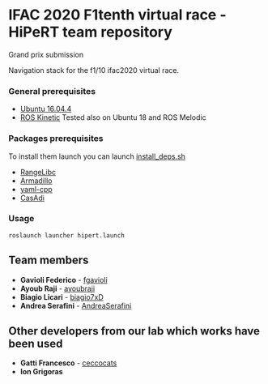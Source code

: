 # IFAC 2020 F1tenth virtual race - HiPeRT team repository
Grand prix submission

Navigation stack for the f1/10 ifac2020 virtual race.

### General prerequisites
* [Ubuntu 16.04.4](http://releases.ubuntu.com/16.04/)
* [ROS Kinetic](http://wiki.ros.org/kinetic/Installation/Ubuntu)
Tested also on Ubuntu 18 and ROS Melodic

### Packages prerequisites
To install them launch you can launch [install_deps.sh](https://github.com/HiPeRT/ifac2020_f1tenth_submission/blob/master/install_deps.sh)
* [RangeLibc](https://github.com/kctess5/range_libc)
* [Armadillo](http://arma.sourceforge.net/)
* [yaml-cpp](https://github.com/jbeder/yaml-cpp)
* [CasAdi](https://web.casadi.org/)


### Usage

`roslaunch launcher hipert.launch`

## Team members
* **Gavioli Federico** - [fgavioli](https://github.com/fgavioli)
* **Ayoub Raji** - [ayoubraji](https://github.com/ayoubraji)
* **Biagio Licari** - [biagio7xD](https://github.com/biagio7xD)
* **Andrea Serafini** - [AndreaSerafini](https://github.com/AndreaSerafini)

## Other developers from our lab which works have been used
* **Gatti Francesco** - [ceccocats](https://github.com/ceccocats)
* **Ion Grigoras**


